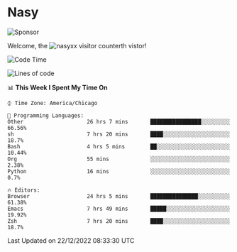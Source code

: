 # Nasy

<!--
<p align="center">
<img height="200" src="https://github-readme-stats.vercel.app/api?username=nasyxx&count_private=true&show_icons=true&theme=dracula&include_all_commits=true"/>
<img height="200" src="https://github-readme-stats.vercel.app/api/top-langs/?username=nasyxx&theme=dracula&hide=html,jupyter+notebook&count_private=true&show_icons=true"/>
</p>

  
----------------
-->

![Sponsor](https://img.shields.io/static/v1.svg?label=Sponsor&message=%E2%9D%A4&logo=GitHub&style=flat&color=pink)
 
Welcome, the ![nasyxx visitor counter](https://count.getloli.com/get/@nasyxx?theme=rule34)th vistor!
 
<!--START_SECTION:waka-->
![Code Time](http://img.shields.io/badge/Code%20Time-2%2C965%20hrs%203%20mins-blue)

![Lines of code](https://img.shields.io/badge/From%20Hello%20World%20I%27ve%20Written-5%20Million%20lines%20of%20code-blue)

📊 **This Week I Spent My Time On** 

```text
⌚︎ Time Zone: America/Chicago

💬 Programming Languages: 
Other                    26 hrs 7 mins       ████████████████░░░░░░░░░   66.56% 
sh                       7 hrs 20 mins       ████░░░░░░░░░░░░░░░░░░░░░   18.7% 
Bash                     4 hrs 5 mins        ██░░░░░░░░░░░░░░░░░░░░░░░   10.44% 
Org                      55 mins             ░░░░░░░░░░░░░░░░░░░░░░░░░   2.38% 
Python                   16 mins             ░░░░░░░░░░░░░░░░░░░░░░░░░   0.7%

🔥 Editors: 
Browser                  24 hrs 5 mins       ███████████████░░░░░░░░░░   61.38% 
Emacs                    7 hrs 49 mins       █████░░░░░░░░░░░░░░░░░░░░   19.92% 
Zsh                      7 hrs 20 mins       ████░░░░░░░░░░░░░░░░░░░░░   18.7%

```


 Last Updated on 22/12/2022 08:33:30 UTC
<!--END_SECTION:waka-->

<!-- ![visitors](https://visitor-badge.laobi.icu/badge?page_id=nasyxx.nasyxx) -->
